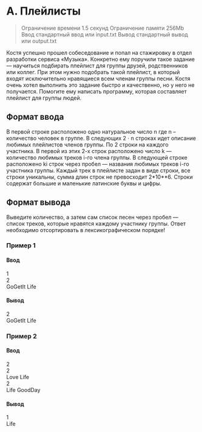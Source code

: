 # A. Плейлисты
>Ограничение времени	1.5 секунд
>Ограничение памяти	256Mb
>Ввод	стандартный ввод или input.txt
>Вывод	стандартный вывод или output.txt

Костя успешно прошел собеседование и попал на стажировку в отдел разработки сервиса «Музыка».
Конкретно ему поручили такое задание — научиться подбирать плейлист для группы друзей, родственников или коллег. При этом нужно подобрать такой плейлист, в который входят исключительно нравящиеся всем членам группы песни.
Костя очень хотел выполнить это задание быстро и качественно, но у него не получается. Помогите ему написать программу, которая составляет плейлист для группы людей.

## Формат ввода
В первой строке расположено одно натуральное число n где n – количество человек в группе.
В следующих 2 ⋅ n строках идет описание любимых плейлистов членов группы. По 2 строки на каждого участника.
В первой из этих 2-х строк расположено число k — количество любимых треков i-го члена группы. 
В следующей строке расположено ki строк через пробел — названия любимых треков i-го участника группы.
Каждый трек в плейлисте задан в виде строки, все строки уникальны, сумма длин строк не превосходит 2*10**6. Строки содержат большие и маленькие латинские буквы и цифры.

## Формат вывода

Выведите количество, а затем сам список песен через пробел — список треков, которые нравятся каждому участнику группы. Ответ необходимо отсортировать в лексикографическом порядке!

### Пример 1
#### Ввод	
1<br>
2<br>
GoGetIt Life<br>

#### Вывод
2<br>
GoGetIt Life <br>

### Пример 2
#### Ввод	
2<br>
2<br>
Love Life<br>
2<br>
Life GoodDay<br>
#### Вывод
1<br>
Life <br>